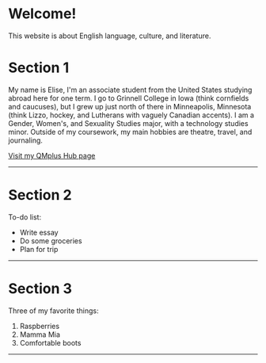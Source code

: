<h1>Welcome!</h1>
  
<p>This website is about English language, culture, and literature.</p>

<h1>Section 1</h1>

<p>
My name is Elise, I'm an associate student from the United States studying abroad here for one term. I go to Grinnell College in Iowa (think cornfields and caucuses), but I grew up just north of there in Minneapolis, Minnesota (think Lizzo, hockey, and Lutherans with vaguely Canadian accents). I am a Gender, Women's, and Sexuality Studies major, with a technology studies minor. Outside of my coursework, my main hobbies are theatre, travel, and journaling.

<a href="https://hub.qmplus.qmul.ac.uk/view/view.php?t=BlVCoQMytN62pUugWKPY"> Visit my QMplus Hub page</a>
</p>

<hr>

<h1>Section 2</h1>

<p> To-do list:</p>

<ul>
  <li>Write essay</li>
  <li>Do some groceries</li>
  <li>Plan for trip</li>
</ul>

<hr>

<h1>Section 3</h1>

<p>Three of my favorite things:</p>
<ol>
  <li>Raspberries</li>
  <li>Mamma Mia</li>
  <li>Comfortable boots</li>
</ol>

<hr>
